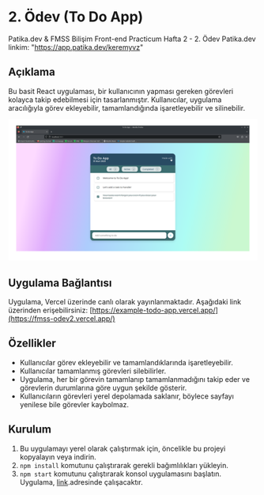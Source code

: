 # 2. Ödev (To Do App)
Patika.dev &amp; FMSS Bilişim Front-end Practicum Hafta 2 - 2. Ödev
Patika.dev linkim: "https://app.patika.dev/keremyvz"

## Açıklama

Bu basit React uygulaması, bir kullanıcının yapması gereken görevleri kolayca takip edebilmesi için tasarlanmıştır. Kullanıcılar, uygulama aracılığıyla görev ekleyebilir, tamamlandığında işaretleyebilir ve silinebilir.

![Ekran Görüntüsü](https://github.com/krmmyvz/fmss-odev2/blob/main/Screenshot.png)

## Uygulama Bağlantısı

Uygulama, Vercel üzerinde canlı olarak yayınlanmaktadır. Aşağıdaki link üzerinden erişebilirsiniz:
[https://example-todo-app.vercel.app/](https://fmss-odev2.vercel.app/)
## Özellikler

- Kullanıcılar görev ekleyebilir ve tamamlandıklarında işaretleyebilir.
- Kullanıcılar tamamlanmış görevleri silebilirler.
- Uygulama, her bir görevin tamamlanıp tamamlanmadığını takip eder ve görevlerin durumlarına göre uygun şekilde gösterir.
- Kullanıcıların görevleri yerel depolamada saklanır, böylece sayfayı yenilese bile görevler kaybolmaz.

## Kurulum

1. Bu uygulamayı yerel olarak çalıştırmak için, öncelikle bu projeyi kopyalayın veya indirin.
2. `npm install` komutunu çalıştırarak gerekli bağımlılıkları yükleyin.
3. `npm start` komutunu çalıştırarak konsol uygulamasını başlatın. Uygulama,  [link](http://localhost:3000).adresinde çalışacaktır.



